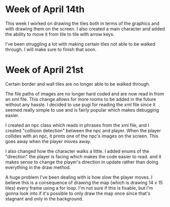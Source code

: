 # Week of April 14th

This week I worked on drawing the tiles both in terms of the graphics and with drawing them on the screen. I also created a main character
and added the ability to move it from tile to tile with arrow keys.

I've been struggling a lot with making certain tiles not able to be walked through. I will make sure to finish that soon.

# Week of April 21st

Certain border and wall tiles are no longer able to be walked through. 

The file paths of images are no longer hard coded and are now read in from an xml file. This change allows for more rooms to be added in the future without any hassle. I decided to use pugi for reading the xml file since it seemed really simple to use and is fairly popular which makes debugging easier.

I created an npc class which reads in phrases from the xml file, and I created "collision detection" between the npc and player.  When
the player collides with an npc, it prints one of the npc's images on the screen. This goes away when the player moves away.

I also changed how the character walks a little. I added enums of the "direction" the player is facing which makes the code easier to read.
and it makes sense to change the player's direction in update rather than doing everything in the draw method.

A huge problem I've been dealing with is how slow the player moves. I believe this is a consequence of drawing the map (which is drawing
14 x 15 tiles) every frame using a for loop. I'm not sure if this is fixable, but I'm gonna look into if it's possible to only draw
the map once since that's stagnant and only in the background.
